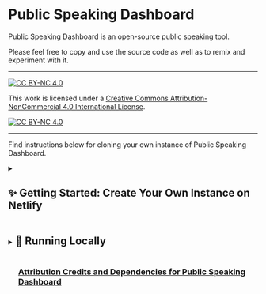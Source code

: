 # Public Speaking Dashboard
Public Speaking Dashboard is an open-source public speaking tool. 

Please feel free to copy and use the source code as well as to remix and experiment with it. 

---
[![CC BY-NC 4.0][cc-by-nc-shield]][cc-by-nc]

This work is licensed under a
[Creative Commons Attribution-NonCommercial 4.0 International License][cc-by-nc].

[![CC BY-NC 4.0][cc-by-nc-image]][cc-by-nc]

[cc-by-nc]: https://creativecommons.org/licenses/by-nc/4.0/
[cc-by-nc-image]: https://licensebuttons.net/l/by-nc/4.0/88x31.png
[cc-by-nc-shield]: https://img.shields.io/badge/License-CC%20BY--NC%204.0-lightgrey.svg
---

Find instructions below for cloning your own instance of Public Speaking Dashboard. 

<details>
<summary><h2 style="display: inline-block;">✨ Getting Started: Create Your Own Instance on Netlify</h2></summary>

<div style="padding-left: 20px;">

This guide will walk you through the steps for setting up your own instance of Public Speaking Dashboard on Netlify.

<h3 style="display: inline-block;">1. **Create a Mistral AI Account**</h3>

<ul style="list-style-type: disc;">
<li><strong>Create an account:</strong> [Mistral AI](https://mistral.ai/)</li>
<li>This will be the AI "back end" of your application.</li>
<li><strong>Generate a Mistral AI API Key:</strong> [Instructions](https://docs.mistral.ai/getting-started/quickstart/#account-setup) </li>
<li>Store this key in a safe place.</li>
<li><strong>Important Note:</strong> Mistral is a "pay as you go" service, meaning that everytime a user runs the app, it will result in a charge to your Mistral account. Share the link only with intended audiences. </li>
</ul>
<h3 style="display: inline-block;">2. **(Optional) Create a DeepGram Account**</h3>

<ul style="list-style-type: disc;">
<li><strong>Create an account:</strong> [DeepGram](https://deepgram.com/)</li>
<li>This is for voice transcription on Android mobile devices (transcription will not work on Android without this service)</li>
<li><strong>Generate a DeepGram API Key:</strong> [Instructions](https://developers.deepgram.com/docs/create-additional-api-keys)</li>
<li>Store this key in a safe place.</li>
<li><strong>Important Note:</strong> The way that Public Speaking Dashboard is configured, this API key is exposed to whoever has access to the the App when it is deployed on Netlify. The DeepGram service is free, but, even so, share the link only with intended audiences. </li>
</ul>

<h3 style="display: inline-block;">3. **GitHub Account**</h3>

<ul style="list-style-type: disc;">
<li><strong>Create an account:</strong> [GitHub](https://github.com/)</li>
<li>This gives you access to the Public Speaking Dashboard source code.</li>
</ul>
</div>
</details>


<details>
<summary><h2 style="display: inline-block;">🚀 Running Locally</h2></summary>

<div style="padding-left: 20px;">

This app is built with Vue.js and requires Node.js 16.

<h3 style="display: inline-block;">1. **Create a `.env` File**</h3>
In the app's root directory, create a `.env` file with:
VUE_APP_ROOT_API2=yourMistralAPIKey
VUE_APP_ROOT_API3=yourDeepGramAPIKey

<h3 style="display: inline-block;">2. **Project Setup**</h3>
`npm install`

<h3 style="display: inline-block;">3. **Development**</h3>
`npm run serve`

<h3 style="display: inline-block;">4. **Production**</h3>
`npm run build`

<h3 style="display: inline-block;">5. **Linting**</h3>
`npm run lint`


For configuration details: Vue CLI Configuration

</div>
</details>

<div style="padding-left: 20px;">

### [Attribution Credits and Dependencies for Public Speaking Dashboard](https://raw.githubusercontent.com/PublicSpeakingdashboard/PSD/main/package-lock.json)
</div>

